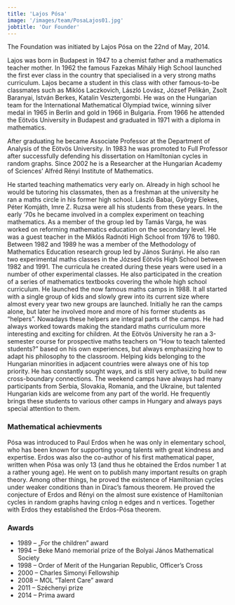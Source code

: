 ```yaml
---
title: 'Lajos Pósa'
image: '/images/team/PosaLajos01.jpg'
jobtitle: 'Our Founder'
---
```


The Foundation was initiated by Lajos Pósa on the 22nd of May, 2014.

Lajos was born in Budapest in 1947 to a chemist father and a mathematics teacher mother. In 1962 the famous Fazekas Mihály High School launched the first ever class in the country that specialised in a very strong maths curriculum. Lajos became a student in this class with other famous-to-be classmates such as Miklós Laczkovich, László Lovász, József Pelikán, Zsolt Baranyai, István Berkes, Katalin Vesztergombi. He was on the Hungarian team for the International Mathematical Olympiad twice, winning silver medal in 1965 in Berlin and gold in 1966 in Bulgaria. From 1966 he attended the Eötvös University in Budapest and graduated in 1971 with a diploma in mathematics.

After graduating he became Associate Professor at the Department of Analysis of the Eötvös University. In 1983 he was promoted to Full Professor after successfully defending his dissertation on Hamiltonian cycles in random graphs. Since 2002 he is a Researcher at the Hungarian Academy of Sciences’ Alfréd Rényi Institute of Mathematics.

He started teaching mathematics very early on. Already in high school he would be tutoring his classmates, then as a freshman at the university he ran a maths circle in his former high school. László Babai, György Elekes, Péter Komjáth, Imre Z. Ruzsa were all his students from these years. In the early ‘70s he became involved in a complex experiment on teaching mathematics. As a member of the group led by Tamás Varga, he was worked on reforming mathematics education on the secondary level. He was a guest teacher in the Miklós Radnóti High School from 1976 to 1980. Between 1982 and 1989 he was a member of the Methodology of Mathematics Education research group led by János Surányi. He also ran two experimental maths classes in the Józsed Eötvös High School between 1982 and 1991. The curricula he created during these years were used in a number of other experimental classes. He also participated in the creation of a series of mathematics textbooks covering the whole high school curriculum.
He launched the now famous maths camps in 1988. It all started with a single group of kids and slowly grew into its current size where almost every year two new groups are launched. Initially he ran the camps alone, but later he involved more and more of his former students as “helpers”. Nowadays these helpers are integral parts of the camps.
He had always worked towards making the standard maths curriculum more interesting and exciting for children. At the Eötvös University he ran a 3-semester course for prospective maths teachers on “How to teach talented students?” based on his own experiences, but always emphasizing how to adapt his philosophy to the classroom.
Helping kids belonging to the Hungarian minorities in adjacent countries were always one of his top priority. He has constantly sought ways, and is still very active, to build new cross-boundary connections. The weekend camps have always had many participants from Serbia, Slovakia, Romania, and the Ukraine, but talented Hungarian kids are welcome from any part of the world. He frequently brings these students to various other camps in Hungary and always pays special attention to them.

### Mathematical achievments
Pósa was introduced to Paul Erdos when he was only in elementary school, who has been known for supporting young talents with great kindness and expertise. Erdos was also the co-author of his first mathematical paper, written when Pósa was only 13 (and thus he obtained the Erdos number 1 at a rather young age). He went on to publish many important results on graph theory. Among other things, he proved the existence of Hamiltonian cycles under weaker conditions than in Dirac’s famous theorem. He proved the conjecture of Erdos and Rényi on the almost sure existence of Hamiltonian cycles in random graphs having cnlog n edges and n vertices. Together with Erdos they established the Erdos-Pósa theorem.

### Awards

* 1989 – „For the children” award
* 1994 – Beke Manó memorial prize of the Bolyai János Mathematical Society
* 1998 – Order of Merit of the Hungarian Republic, Officer’s Cross
* 2000 – Charles Simonyi Fellowship
* 2008 – MOL “Talent Care” award
* 2011 – Széchenyi prize
* 2014 – Prima award
